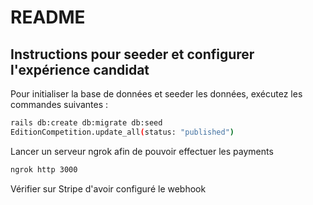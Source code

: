 # README

## Instructions pour seeder et configurer l'expérience candidat

Pour initialiser la base de données et seeder les données, exécutez les commandes suivantes :

```bash
rails db:create db:migrate db:seed
EditionCompetition.update_all(status: "published")
```

Lancer un serveur ngrok afin de pouvoir effectuer les payments
```bash
ngrok http 3000
```
Vérifier sur Stripe d'avoir configuré le webhook
